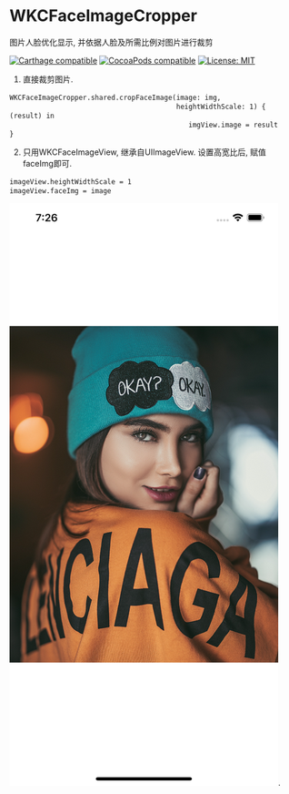 # WKCFaceImageCropper
图片人脸优化显示, 并依据人脸及所需比例对图片进行裁剪


[![Carthage compatible](https://img.shields.io/badge/Carthage-compatible-4BC51D.svg?style=flat)](https://github.com/Carthage/Carthage#adding-frameworks-to-an-application) [![CocoaPods compatible](https://img.shields.io/cocoapods/v/WKCFaceImageCropper?style=flat)](https://cocoapods.org/pods/WKCFaceImageCropper) [![License: MIT](https://img.shields.io/cocoapods/l/WKCFaceImageCropper?style=flat)](http://opensource.org/licenses/MIT)

1. 直接裁剪图片.
```
WKCFaceImageCropper.shared.cropFaceImage(image: img,
                                         heightWidthScale: 1) { (result) in
                                            imgView.image = result
}
```

2. 只用WKCFaceImageView, 继承自UIImageView. 设置高宽比后, 赋值faceImg即可.
```
imageView.heightWidthScale = 1
imageView.faceImg = image
```

 ![原图](https://github.com/WKCLoveYang/WKCFaceImageCropper/raw/master/source/1.png).

